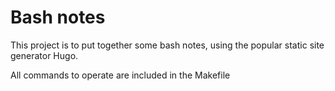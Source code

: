 # Bash notes

This project is to put together some bash notes, using the popular static site generator Hugo.

All commands to operate are included in the Makefile
